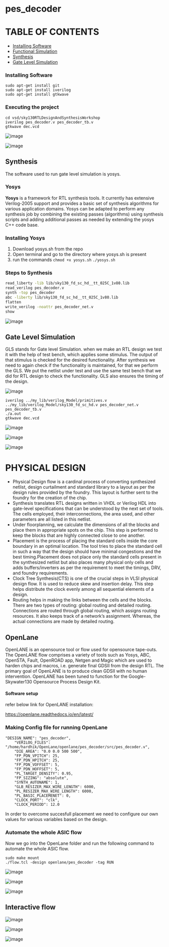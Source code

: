 # pes_decoder

# TABLE OF CONTENTS
- [Installing Software](#installing-software)
- [Functional Simulation](#functional-simulation)
- [Synthesis](#synthesis)
- [Gate Level Simulation](#gate-level-simulation)
  

### Installing Software 
```
sudo apt-get install git 
sudo apt-get install iverilog 
sudo apt-get install gtkwave 
```

### Executing the project
```
cd vsd/sky130RTLDesignAndSynthesisWorkshop
iverilog pes_decoder.v pes_decoder_tb.v 
gtkwave dec.vcd
```

![image](https://github.com/benedict04/pes_decoder/assets/109859485/55304e6e-f590-4554-8a58-756b9618d1c4)

![image](https://github.com/benedict04/pes_decoder/assets/109859485/ad927cc4-4025-417b-8f79-87e99806686f)

## Synthesis 
The software used to run gate level simulation is yosys.
### Yosys
**Yosys** is a framework for RTL synthesis tools. It currently has extensive Verilog-2005 support and provides a basic set of synthesis algorithms for various application domains.
Yosys can be adapted to perform any synthesis job by combining the existing passes (algorithms) using synthesis scripts and adding additional passes as needed by extending the yosys C++ code base.
### Installing Yosys
1. Download yosys.sh from the repo
2. Open terminal and go to the directory where yosys.sh is present
3. run the commands `chmod +x yosys.sh` `./yosys.sh`
### Steps to Synthesis

  ``` sh
  read_liberty -lib lib/sky130_fd_sc_hd__tt_025C_1v80.lib  
  read_verilog pes_decoder.v
  synth -top pes_decoder
  abc -liberty lib/sky130_fd_sc_hd__tt_025C_1v80.lib
  flatten
  write_verilog -noattr pes_decoder_net.v
  show
  ```


![image](https://github.com/benedict04/pes_decoder/assets/109859485/e83bdaf4-3667-4af9-a3af-4c00f49a5ff9)

## Gate Level Simulation
GLS stands for Gate level Simulation. when we make an RTL design we test it with the help of test bench, which applies some stimulus. The output of that stimulus is checked for the desired functionality. After synthesis we need to again check if the functionality is maintained, for that we perform the GLS. We put the netlist under test and use the same test bench that we did for RTL design to check the functionality. GLS also ensures the timing of the design.




![image](https://github.com/benedict04/pes_decoder/assets/109859485/5da45068-84f6-4d2a-8387-216170d2e71e)


```
iverilog ../my_lib/verilog_Model/primitives.v ../my_lib/verilog_Model/sky130_fd_sc_hd.v pes_decoder_net.v pes_decoder_tb.v
./a.out
gtkwave dec.vcd
```

![image](https://github.com/benedict04/pes_decoder/assets/109859485/d6a00e80-dcc0-4034-94d6-5d1561ff5da0)

![image](https://github.com/benedict04/pes_decoder/assets/109859485/ca8e2c51-e1cf-4e8e-941c-7304c45f460a)

![image](https://github.com/benedict04/pes_decoder/assets/109859485/58917a50-802c-4e08-b651-567bee5e2bd1)



# PHYSICAL DESIGN

- Physical Design flow is a cardinal process of converting synthesized netlist, design curtailment and standard library to a layout as per the design rules provided by the foundry. This layout is further sent to the foundry for the creation of the chip.
- Synthesis translates RTL designs written in VHDL or Verilog HDL into gate-level specifications that can be understood by the next set of tools. The cells employed, their interconnections, the area used, and other parameters are all listed in this netlist.
- Under floorplanning, we calculate the dimensions of all the blocks and place them in appropriate spots on the chip. This step is performed to keep the blocks that are highly connected close to one another.
- Placement is the process of placing the standard cells inside the core boundary in an optimal location. The tool tries to place the standard cell in such a way that the design should have minimal congestions and the best timing.Placement does not place only the standard cells present in the synthesized netlist but also places many physical only cells and adds buffers/inverters as per the requirement to meet the timings, DRV, and foundry requirements.
- Clock Tree Synthesis(CTS) is one of the crucial steps in VLSI physical design flow. It is used to reduce skew and insertion delay. This step helps distribute the clock evenly among all sequential elements of a design.
- Routing helps in making the links between the cells and the blocks. There are two types of routing: global routing and detailed routing. Connections are routed through global routing, which assigns routing resources. It also keeps track of a network’s assignment. Whereas, the actual connections are made by detailed routing.


## OpenLane
OpenLANE is an opensource tool or flow used for opensource tape-outs. The OpenLANE flow comprises a variety of tools such as Yosys, ABC, OpenSTA, Fault, OpenROAD app, Netgen and Magic which are used to harden chips and macros, i.e. generate final GDSII from the design RTL. The primary goal of OpenLANE is to produce clean GDSII with no human intervention. OpenLANE has been tuned to function for the Google-Skywater130 Opensource Process Design Kit.

#### Software setup

refer below link for OpenLANE installation:

https://openlane.readthedocs.io/en/latest/

### Making Config file for running OpenLane
```
"DESIGN_NAME": "pes_decoder",
    "VERILOG_FILES": "/home/hardhik/OpenLane/openlane/pes_decoder/src/pes_decoder.v",
    "DIE_AREA": "0.0 0.0 500 500",
    "FP_PDN_VPITCH": 25,
    "FP_PDN_HPITCH": 25,
    "FP_PDN_VOFFSET": 5,
    "FP_PDN_HOFFSET": 5,
    "PL_TARGET_DENSITY": 0.95,
    "FP_SIZING": "absolute",
    "SYNTH_AUTONAME": 1,
    "GLB_RESIZER_MAX_WIRE_LENGTH": 6000,
    "PL_RESIZER_MAX_WIRE_LENGTH": 6000,
    "PL_BASIC_PLACEMENET": 0,
    "CLOCK_PORT": "clk",
    "CLOCK_PERIOD": 12.0
```
In order to overcome succesfull placement we need to configure our own values for various variables based on the design.



### Automate the whole ASIC flow
Now we go into the OpenLane folder and run the following command to automate the whole ASIC flow.
```
sudo make mount
./flow.tcl -design openlane/pes_decoder -tag RUN
```

![image](https://github.com/benedict04/pes_decoder/assets/109859485/2cb17fd0-c2f7-4e1d-91d2-3e46b5c3fc34)


![image](https://github.com/benedict04/pes_decoder/assets/109859485/8253887a-a4f1-4267-a6ba-b41f5e617a1c)


![image](https://github.com/benedict04/pes_decoder/assets/109859485/f9715ee8-aa0a-45d1-b1f4-b4b3162ca60f)


## Interactive flow


![image](https://github.com/benedict04/pes_decoder/assets/109859485/84875a8c-e739-4780-bb9e-8702affa73bc)


![image](https://github.com/benedict04/pes_decoder/assets/109859485/2b480fe3-a515-4073-bd94-34d341dd6e3b)


![image](https://github.com/benedict04/pes_decoder/assets/109859485/de7b59c2-2f97-4caa-a651-d07cf046b978)

